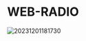 # WEB-RADIO
![20231201181730](https://github.com/GuillaumeSere/WEB-RADIO/assets/75996200/1852fd3d-ade7-4bfa-9748-d1fa27a9c970)

